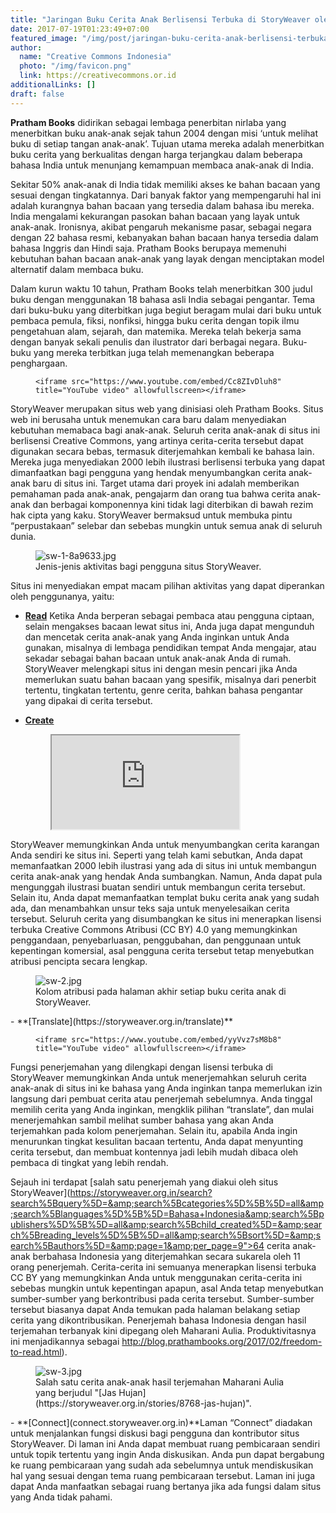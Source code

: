 ```yaml
---
title: "Jaringan Buku Cerita Anak Berlisensi Terbuka di StoryWeaver oleh Pratham Books"
date: 2017-07-19T01:23:49+07:00
featured_image: "/img/post/jaringan-buku-cerita-anak-berlisensi-terbuka-di-storyweaver-oleh-pratham-books/pbIAA8ce.png"
author:
  name: "Creative Commons Indonesia"
  photo: "/img/favicon.png"
  link: https://creativecommons.or.id
additionalLinks: []
draft: false
---
```


**Pratham Books** didirikan sebagai lembaga penerbitan nirlaba yang menerbitkan buku anak-anak sejak tahun 2004 dengan misi ‘untuk melihat buku di setiap tangan anak-anak’. Tujuan utama mereka adalah menerbitkan buku cerita yang berkualitas dengan harga terjangkau dalam beberapa bahasa India untuk menunjang kemampuan membaca anak-anak di India.

Sekitar 50% anak-anak di India tidak memiliki akses ke bahan bacaan yang sesuai dengan tingkatannya. Dari banyak faktor yang mempengaruhi hal ini adalah kurangnya bahan bacaan yang tersedia dalam bahasa ibu mereka. India mengalami kekurangan pasokan bahan bacaan yang layak untuk anak-anak. Ironisnya, akibat pengaruh mekanisme pasar,  sebagai negara dengan 22 bahasa resmi, kebanyakan bahan bacaan hanya tersedia dalam bahasa Inggris dan Hindi saja. Pratham Books berupaya memenuhi kebutuhan bahan bacaan anak-anak yang layak dengan menciptakan model alternatif dalam membaca buku.

Dalam kurun waktu 10 tahun, Pratham Books telah menerbitkan 300 judul buku dengan menggunakan 18 bahasa asli India sebagai pengantar. Tema dari buku-buku yang diterbitkan juga begiut beragam mulai dari buku untuk pembaca pemula, fiksi, nonfiksi, hingga buku cerita dengan topik ilmu pengetahuan alam, sejarah, dan matemika. Mereka telah bekerja sama dengan banyak sekali penulis dan ilustrator dari berbagai negara. Buku-buku yang mereka terbitkan juga telah memenangkan beberapa penghargaan.

<figure class="figure w-sm-50 mt-3 mb-4">

    <iframe src="https://www.youtube.com/embed/Cc8ZIvDluh8" title="YouTube video" allowfullscreen></iframe>

  </div>

</figure>

StoryWeaver merupakan situs web yang dinisiasi oleh Pratham Books. Situs web ini berusaha untuk menemukan cara baru dalam menyediakan kebutuhan memabaca bagi anak-anak. Seluruh cerita anak-anak di situs ini berlisensi Creative Commons, yang artinya cerita-cerita tersebut dapat digunakan secara bebas, termasuk diterjemahkan kembali ke bahasa lain. Mereka juga menyediakan 2000 lebih ilustrasi berlisensi terbuka yang dapat dimanfaatkan bagi pengguna yang hendak menyumbangkan cerita anak-anak baru di situs ini. Target utama dari proyek ini adalah memberikan pemahaman pada anak-anak, pengajarm dan orang tua bahwa cerita anak-anak dan berbagai komponennya kini tidak lagi diterbikan di bawah rezim hak cipta yang kaku. StoryWeaver bermaksud untuk membuka pintu “perpustakaan” selebar dan sebebas mungkin untuk semua anak di seluruh dunia.

<figure class="figure w-sm-50 mt-3 mb-4">

  <img src="../../uploads/sw-1-8a9633.jpg" alt="sw-1-8a9633.jpg" class="figure-img img-fluid borderless">

  <figcaption class="figure-caption">Jenis-jenis aktivitas bagi pengguna situs StoryWeaver.</figcaption>

</figure>

Situs ini menyediakan empat macam pilihan aktivitas yang dapat diperankan oleh penggunanya, yaitu:

  - **[Read](https://storyweaver.org.in/search)** Ketika Anda berperan sebagai pembaca atau pengguna ciptaan, selain mengakses bacaan lewat situs ini, Anda juga dapat mengunduh dan mencetak cerita anak-anak yang Anda inginkan untuk Anda gunakan, misalnya di lembaga pendidikan tempat Anda mengajar, atau sekadar sebagai bahan bacaan untuk anak-anak Anda di rumah. StoryWeaver melengkapi situs ini dengan mesin pencari jika Anda memerlukan suatu bahan bacaan yang spesifik, misalnya dari penerbit tertentu, tingkatan tertentu, genre cerita, bahkan bahasa pengantar yang dipakai di cerita tersebut.

  - **[Create](https://storyweaver.org.in/start)**<figure class="figure w-sm-50 mt-3 mb-4">

    <iframe src="https://www.youtube.com/embed/LDPyK_sOiv8" title="YouTube video" allowfullscreen></iframe>

  </div>

</figure>

StoryWeaver memungkinkan Anda untuk menyumbangkan cerita karangan Anda sendiri ke situs ini. Seperti yang telah kami sebutkan, Anda dapat memanfaatkan 2000 lebih ilustrasi yang ada di situs ini untuk membangun cerita anak-anak yang hendak Anda sumbangkan. Namun, Anda dapat pula mengunggah ilustrasi buatan sendiri untuk membangun cerita tersebut. Selain itu, Anda dapat memanfaatkan templat buku cerita anak yang sudah ada, dan menambahkan unsur teks saja untuk menyelesaikan cerita tersebut. Seluruh cerita yang disumbangkan ke situs ini menerapkan lisensi terbuka Creative Commons Atribusi (CC BY) 4.0 yang memungkinkan penggandaan, penyebarluasan, penggubahan, dan penggunaan untuk kepentingan komersial, asal pengguna cerita tersebut tetap menyebutkan atribusi pencipta secara lengkap.

<figure class="figure w-sm-50 mt-3 mb-4">

  <img src="../../uploads/sw-2.jpg" alt="sw-2.jpg" class="figure-img img-fluid borderless">

  <figcaption class="figure-caption">Kolom atribusi pada halaman akhir setiap buku cerita anak di StoryWeaver.</figcaption>

</figure>  - **[Translate](https://storyweaver.org.in/translate)**<figure class="figure w-sm-50 mt-3 mb-4">

    <iframe src="https://www.youtube.com/embed/yyVvz7sM8b8" title="YouTube video" allowfullscreen></iframe>

  </div>

</figure>

Fungsi penerjemahan yang dilengkapi dengan lisensi terbuka di StoryWeaver memungkinkan Anda untuk menerjemahkan seluruh cerita anak-anak di situs ini ke bahasa yang Anda inginkan tanpa memerlukan izin langsung dari pembuat cerita atau penerjemah sebelumnya. Anda tinggal memilih cerita yang Anda inginkan, mengklik pilihan “translate”, dan mulai menerjemahkan sambil melihat sumber bahasa yang akan Anda terjemahkan pada kolom penerjemahan. Selain itu, apabila Anda ingin menurunkan tingkat kesulitan bacaan tertentu, Anda dapat menyunting cerita tersebut, dan membuat kontennya jadi lebih mudah dibaca oleh pembaca di tingkat yang lebih rendah.

Sejauh ini terdapat [salah satu penerjemah yang diakui oleh situs StoryWeaver](https://storyweaver.org.in/search?search%5Bquery%5D=&amp;search%5Bcategories%5D%5B%5D=all&amp;search%5Blanguages%5D%5B%5D=Bahasa+Indonesia&amp;search%5Bpublishers%5D%5B%5D=all&amp;search%5Bchild_created%5D=&amp;search%5Breading_levels%5D%5B%5D=all&amp;search%5Bsort%5D=&amp;search%5Bauthors%5D=&amp;page=1&amp;per_page=9">64 cerita anak-anak berbahasa Indonesia yang diterjemahkan secara sukarela oleh 11 orang penerjemah. Cerita-cerita ini semuanya menerapkan lisensi terbuka CC BY yang memungkinkan Anda untuk menggunakan cerita-cerita ini sebebas mungkin untuk kepentingan apapun, asal Anda tetap menyebutkan sumber-sumber yang berkontribusi pada cerita tersebut. Sumber-sumber tersebut biasanya dapat Anda temukan pada halaman belakang setiap cerita yang dikontribusikan. Penerjemah bahasa Indonesia dengan hasil terjemahan terbanyak kini dipegang oleh Maharani Aulia. Produktivitasnya ini menjadikannya sebagai http://blog.prathambooks.org/2017/02/freedom-to-read.html).

<figure class="figure w-sm-50 mt-3 mb-4">

  <img src="../../uploads/sw-3.jpg" alt="sw-3.jpg" class="figure-img img-fluid borderless">

  <figcaption class="figure-caption">Salah satu cerita anak-anak hasil terjemahan Maharani Aulia yang berjudul "[Jas Hujan](https://storyweaver.org.in/stories/8768-jas-hujan)".</figcaption>

</figure>  - **[Connect](connect.storyweaver.org.in)**Laman “Connect” diadakan untuk menjalankan fungsi diskusi bagi pengguna dan kontributor situs StoryWeaver. Di laman ini Anda dapat membuat ruang pembicaraan sendiri untuk topik tertentu yang ingin Anda diskusikan. Anda pun dapat bergabung ke ruang pembicaraan yang sudah ada sebelumnya untuk mendiskusikan hal yang sesuai dengan tema ruang pembicaraan tersebut. Laman ini juga dapat Anda manfaatkan sebagai ruang bertanya jika ada fungsi dalam situs yang Anda tidak pahami.


